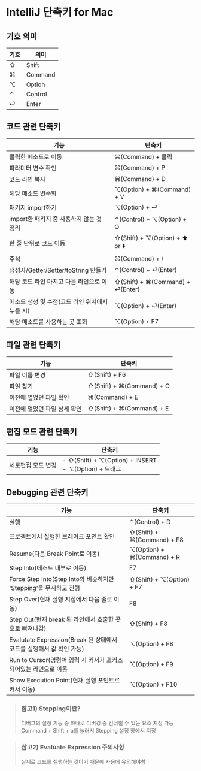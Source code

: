 # IntelliJ 단축키  for Mac

## 기호 의미
|기호| 의미     |
|---|--------|
| ⇧ |  Shift |
| ⌘ |Command|
| ⌥ | Option |
| ⌃ | Control|
| ⏎ |Enter|

## 코드 관련 단축키
| 기능                             | 단축키                              |
|--------------------------------|----------------------------------|
| 클릭한 메소드로 이동                    | ⌘(Command) + 클릭                  |         
| 파라미터 변수 확인                     | ⌘(Command) + P                   |       
| 코드 라인 복사                       | ⌘(Command) + D                   |     
| 해당 메소드 변수화                     | ⌥(Option) + ⌘(Command) + V       | 
| 패키지 import하기                   | ⌥(Option) + ⏎                    |
| import한 패키지 중 사용하지 않는 것 정리     | ⌃(Control) + ⌥(Option) + O       | 
| 한 줄 단위로 코드 이동                  | ⇧(Shift) + ⌥(Option) + ⬆️  or ⬇️ |
| 주석                             | ⌘(Command) + /                   |
| 생성자/Getter/Setter/toString 만들기 | ⌃(Control) + ⏎(Enter)            |
| 해당 코드 라인 마치고 다음 라인으로 이동        | ⇧(Shift) + ⌘(Command) + ⏎(Enter) |
| 메소드 생성 및 수정(코드 라인 위치에서 누를 시)   | ⌥(Option) + ⏎(Enter)             |
|해당 메소드를 사용하는 곳 조회 | ⌥(Option) + F7                   |

## 파일 관련 단축키
|기능| 단축키                       |
|---|---------------------------|
|파일 이름 변경| ⇧(Shift) + F6             |
|파일 찾기| ⇧(Shift) + ⌘(Command) + O |
|이전에 열었던 파일 확인| ⌘(Command) + E            |
| 이전에 열었던 파일 상세 확인| ⇧(Shift) + ⌘(Command) + E |

## 편집 모드 관련 단축키
| 기능         | 단축키                                                     |
|------------|---------------------------------------------------------|
| 세로편집 모드 변경 | - ⇧(Shift) + ⌥(Option) + INSERT <br>  - ⌥(Option) + 드래그 | 

## Debugging 관련 단축키
| 기능                                                   | 단축키                        |
|------------------------------------------------------|----------------------------|
| 실행                                                   | ⌃(Control) + D             |
| 프로젝트에서 실행한 브레이크 포인트 확인                               | ⇧(Shift) + ⌘(Command) + F8 |
| Resume(다음 Break Point로 이동)                           | ⌥(Option) + ⌘(Command) + R |
| Step Into(메소드 내부로 이동)                                | F7                         |
| Force Step Into(Step Into와 비슷하지만 'Stepping'을 무시하고 진행 | ⇧(Shift) + ⌥(Option) + F7  |
| Step Over(현재 실행 지점에서 다음 줄로 이동)                       | F8                         |
| Step Out(현재 break 된 라인에서 호출한 곳으로 빠져나감)               | ⇧(Shift) + F8              |
| Evalutate Expression(Break 된 상태에서 코드를 실행해서 값 확인 가능)  |⌥(Option) + F8|
| Run to Cursor(명령어 입력 시 커서가 포커스 되어있는 라인으로 이동          | ⌥(Option) + F9             |
| Show Execution Point(현재 실행 포인트로 커서 이동)               | ⌥(Option) + F10            |

> ### 참고1) Stepping이란?
> 디버그의 설정 기능 중 하나로 디버깅 중 건너뛸 수 있는 요소 지정 가능
> Command + Shift + a를 눌러서 Stepping 설정 창에서 지정

> ### 참고2) Evaluate Expression 주의사항
> 실제로 코드를 실행하는 것이기 때문에 사용에 유의해야함